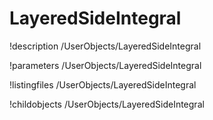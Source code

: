 <!-- MOOSE Documentation Stub: Remove this when content is added. -->

# LayeredSideIntegral
!description /UserObjects/LayeredSideIntegral

!parameters /UserObjects/LayeredSideIntegral

!listingfiles /UserObjects/LayeredSideIntegral

!childobjects /UserObjects/LayeredSideIntegral
